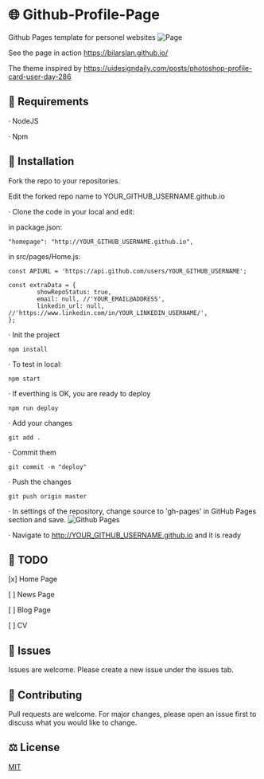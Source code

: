 # 🌐 Github-Profile-Page

Github Pages template for personel websites
![Page](./img/page.jpg)

See the page in action https://bilarslan.github.io/

The theme inspired by https://uidesigndaily.com/posts/photoshop-profile-card-user-day-286

## 🧪 Requirements
· NodeJS

· Npm

## 📘 Installation

Fork the repo to your repositories.

Edit the forked repo name to YOUR_GITHUB_USERNAME.github.io

· Clone the code in your local and edit:

in package.json:
```
"homepage": "http://YOUR_GITHUB_USERNAME.github.io",
```

in src/pages/Home.js:
```
const APIURL = 'https://api.github.com/users/YOUR_GITHUB_USERNAME';

const extraData = {
        showRepoStatus: true,
        email: null, //'YOUR_EMAIL@ADDRESS',
        linkedin_url: null, //'https://www.linkedin.com/in/YOUR_LINKEDIN_USERNAME/',
};
```
· Init the project
```
npm install
```

· To test in local:
```
npm start
```

· If everthing is OK, you are ready to deploy

```
npm run deploy
```

· Add your changes
```
git add .
```

· Commit them
```
git commit -m "deploy"
```

· Push the changes
```
git push origin master
```

· In settings of the repository, change source to 'gh-pages' in GitHub Pages section and save.
![Github Pages](./img/settings.jpg)

· Navigate to http://YOUR_GITHUB_USERNAME.github.io and it is ready

## 📑 TODO
[x] Home Page

[ ] News Page

[ ] Blog Page

[ ] CV


## 🔧 Issues
Issues are welcome. Please create a new issue under the issues tab.


## 🔨 Contributing

Pull requests are welcome. For major changes, please open an issue first to discuss what you would like to change.


## ⚖️ License

[MIT](https://choosealicense.com/licenses/mit/)